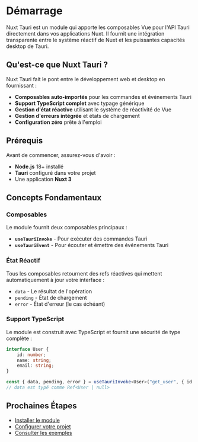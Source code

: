 # Démarrage

Nuxt Tauri est un module qui apporte les composables Vue pour l'API Tauri directement dans vos applications Nuxt. Il fournit une intégration transparente entre le système réactif de Nuxt et les puissantes capacités desktop de Tauri.

## Qu'est-ce que Nuxt Tauri ?

Nuxt Tauri fait le pont entre le développement web et desktop en fournissant :

-   **Composables auto-importés** pour les commandes et événements Tauri
-   **Support TypeScript complet** avec typage générique
-   **Gestion d'état réactive** utilisant le système de réactivité de Vue
-   **Gestion d'erreurs intégrée** et états de chargement
-   **Configuration zéro** prête à l'emploi

## Prérequis

Avant de commencer, assurez-vous d'avoir :

-   **Node.js** 18+ installé
-   **Tauri** configuré dans votre projet
-   Une application **Nuxt 3**

## Concepts Fondamentaux

### Composables

Le module fournit deux composables principaux :

-   **`useTauriInvoke`** - Pour exécuter des commandes Tauri
-   **`useTauriEvent`** - Pour écouter et émettre des événements Tauri

### État Réactif

Tous les composables retournent des refs réactives qui mettent automatiquement à jour votre interface :

-   `data` - Le résultat de l'opération
-   `pending` - État de chargement
-   `error` - État d'erreur (le cas échéant)

### Support TypeScript

Le module est construit avec TypeScript et fournit une sécurité de type complète :

```typescript
interface User {
    id: number;
    name: string;
    email: string;
}

const { data, pending, error } = useTauriInvoke<User>("get_user", { id: 1 });
// data est typé comme Ref<User | null>
```

## Prochaines Étapes

-   [Installer le module](/fr/guide/installation)
-   [Configurer votre projet](/fr/guide/configuration)
-   [Consulter les exemples](/fr/examples/basic-usage)
